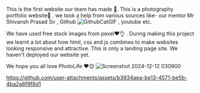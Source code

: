 This is the first website our team has made 🥲.
This is a photography portfolio website📸 .
we took a help from various sources like- our mentor Mr Shivansh Prasad Sir  , Github ![GithubCatGIF](https://github.com/user-attachments/assets/7cf378d1-87e1-467b-82bc-945a510fcbaf)
, youtube etc.

We have used  free stock images from pexel❤️👌 .
During making this project we learnt a lot about how html, css and js combines to make websites looking responsive and attractive.
This is only a landing page site.
We haven't deployed our website yet.

We hope you all love PhotoLife ❤️😊
![Screenshot 2024-12-12 030900](https://github.com/user-attachments/assets/e04fdda0-540f-4083-8b11-6b1ff67dd81d)


https://github.com/user-attachments/assets/b3934aea-be13-4571-be5b-4ba2a6f9f8d1

